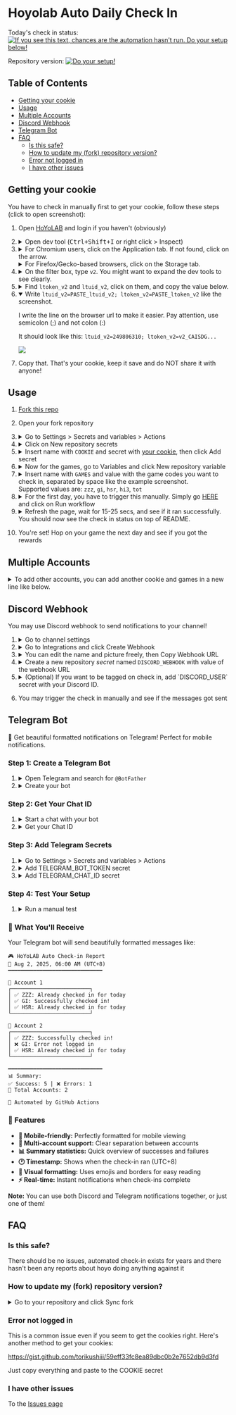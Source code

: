 # Hoyolab Auto Daily Check In

Today's check in status:
[![If you see this text, chances are the automation hasn't run. Do your setup below!](../../actions/workflows/login.yml/badge.svg)](../../actions/workflows/login.yml)

Repository version:
[![Do your setup!](../../actions/workflows/version.yml/badge.svg)](../../actions/workflows/version.yml)

## Table of Contents

- [Getting your cookie](#getting-your-cookie)
- [Usage](#usage)
- [Multiple Accounts](#multiple-accounts)
- [Discord Webhook](#discord-webhook)
- [Telegram Bot](#telegram-bot)
- [FAQ](#faq)
  - [Is this safe?](#is-this-safe)
  - [How to update my (fork) repository version?](#how-to-update-my-fork-repository-version)
  - [Error not logged in](#error-not-logged-in)
  - [I have other issues](#i-have-other-issues)

## Getting your cookie

You have to check in manually first to get your cookie, follow these steps (click to open screenshot):

1. Open [HoYoLAB](https://www.hoyolab.com/home) and login if you haven't (obviously)

2. <details>
   <summary>Open dev tool (<kbd>Ctrl+Shift+I</kbd> or right click > Inspect)</summary>
   <img src="https://github.com/sglkc/hoyolab-auto-daily/assets/31957516/81a57cfa-9f2e-48d7-bec6-5ef4edc3b857" />
   </details>

4. <details>
   <summary>For Chromium users, click on the Application tab. If not found, click on the arrow.</summary>
   <img src="https://github.com/sglkc/hoyolab-auto-daily/assets/31957516/ea4bb233-367c-4c41-8c66-30c2bc2f3150" />
   </details>
   <details>
   <summary>For Firefox/Gecko-based browsers, click on the Storage tab.</summary>
   <img src="https://github.com/user-attachments/assets/4e12c315-9a01-4ad8-9e5f-6197328e900f" />
   </details>

5. <details>
   <summary>On the filter box, type <code>v2</code>. You might want to expand the dev tools to see clearly.</summary>
   <img src="https://github.com/sglkc/hoyolab-auto-daily/assets/31957516/bf1eec5f-bb1e-4af2-b37b-3c3c252328db" />
   </details>

6. <details>
   <summary>Find <code>ltoken_v2</code> and <code>ltuid_v2</code>, click on them, and copy the value below.</summary>
   <img src="https://github.com/sglkc/hoyolab-auto-daily/assets/31957516/3ce70d90-6d5d-4353-ab35-8476c44124a1" />
   </details>

7. <details open>
   <summary>Write <code>ltuid_v2=PASTE_ltuid_v2; ltoken_v2=PASTE_ltoken_v2</code> like the screenshot.</summary>

   I write the line on the browser url to make it easier. Pay attention, use semicolon (;) and not colon (:)

   It should look like this: `ltuid_v2=249806310; ltoken_v2=v2_CAISDG...`

   <img src="https://github.com/sglkc/hoyolab-auto-daily/assets/31957516/4309fcd9-3d6b-43f3-96f2-d8276bea6280" />
   </details>

9. Copy that. That's your cookie, keep it save and do NOT share it with anyone!

## Usage

1. [Fork this repo](../../fork)
2. Open your fork repository
3. <details>
   <summary>Go to Settings > Secrets and variables > Actions</summary>
   <img src="https://github.com/sglkc/hoyolab-auto-daily/assets/31957516/134a2c25-0345-4a46-b84f-5fa928031e5a" />
   </details>

4. <details>
   <summary>Click on New repository secrets</summary>
   <img src="https://github.com/sglkc/hoyolab-auto-daily/assets/31957516/9d77c1d2-60e5-4dd0-a5d4-3b81c1bf0321" />
   </details>

5. <details>
   <summary>
      Insert name with <code>COOKIE</code> and secret with
      <a href="#getting-your-cookie">your cookie</a>, then click Add secret
   </summary>
   <img src="https://github.com/sglkc/hoyolab-auto-daily/assets/31957516/9a450ba4-a155-4a0e-8a48-d730a3be5c73" />
   </details>

6. <details>
   <summary>Now for the games, go to Variables and click New repository variable</summary>
   <img src="https://github.com/sglkc/hoyolab-auto-daily/assets/31957516/5c6c226a-141c-41c2-82f5-8254b1741196" />
   </details>

7. <details>
   <summary>
      Insert name with <code>GAMES</code> and value with the game codes you want to check in, separated by space like the example screenshot.<br/>
      Supported values are: <code>zzz</code>, <code>gi</code>, <code>hsr</code>, <code>hi3</code>, <code>tot</code>
   </summary>
   <img src="https://github.com/sglkc/hoyolab-auto-daily/assets/31957516/01cd1a4b-16ae-4f3c-ba3e-cd3f913e44fa" />
   </details>

8. <details>
   <summary>
      For the first day, you have to trigger this manually.
      Simply go <a href="../../actions/workflows/login.yml">HERE</a> and click on Run workflow
   </summary>
   <img src="https://github.com/sglkc/hoyolab-auto-daily/assets/31957516/ea1e48d2-a069-4db6-bdcd-86eecae8d81d" />
   </details>

9. <details>
    <summary>Refresh the page, wait for 15-25 secs, and see if it ran successfully. You should now see the check in status on top of README.</summary>
    <img src="https://github.com/sglkc/hoyolab-auto-daily/assets/31957516/5c8520ee-a8b7-4c66-bb1b-ef945c499112" />
    </details>

10. You're set! Hop on your game the next day and see if you got the rewards

## Multiple Accounts

<details>
  <summary>To add other accounts, you can add another cookie and games in a new line like below.</summary>
  <img src="https://github.com/user-attachments/assets/99fd25cd-71f6-4aae-9949-11d055fadf73" />
  <img src="https://github.com/user-attachments/assets/4a56f4e1-8fb4-4137-acc6-ac30cade78f1" />
</details>

## Discord Webhook

You may use Discord webhook to send notifications to your channel!

1. <details>
   <summary>Go to channel settings</summary>
   <img src="https://github.com/sglkc/hoyolab-auto-daily/assets/31957516/80f3b2f1-cc55-4316-9153-3fc5026b7da8" />
   </details>

2. <details>
   <summary>Go to Integrations and click Create Webhook</summary>
   <img src="https://github.com/sglkc/hoyolab-auto-daily/assets/31957516/b4d0c07d-35a5-4382-99de-584c70c4d730" />
   </details>

3. <details>
   <summary>You can edit the name and picture freely, then Copy Webhook URL</summary>
   <img src="https://github.com/sglkc/hoyolab-auto-daily/assets/31957516/3df5b59c-edc9-4884-897c-9159e243598e" />
   </details>

4. <details>
   <summary>Create a new repository <em>secret</em> named <code>DISCORD_WEBHOOK</code> with value of the webhook URL</summary>
   <img src="https://github.com/sglkc/hoyolab-auto-daily/assets/31957516/15b029ff-906d-472c-b356-ae9efed4477b" />
   </details>

5. <details>
   <summary>(Optional) If you want to be tagged on check in, add `DISCORD_USER` secret with your Discord ID.</summary>
   <img src="https://github.com/user-attachments/assets/995a4b18-4c22-4dcd-9a2e-90fac74079c1" />
   <img src="https://github.com/user-attachments/assets/52dff051-abb4-4cc0-b834-685d49a06731" />
   </details>

6. You may trigger the check in manually and see if the messages got sent

## Telegram Bot

🤖 Get beautiful formatted notifications on Telegram! Perfect for mobile notifications.

### Step 1: Create a Telegram Bot

1. <details>
   <summary>Open Telegram and search for <code>@BotFather</code></summary>
   Start a chat with BotFather by clicking on it or searching for @BotFather in Telegram.
   </details>

2. <details>
   <summary>Create your bot</summary>
   Send the following commands:
   
   ```
   /start
   /newbot
   ```
   
   - Choose a name for your bot (e.g., "HoYoLAB Check-in Bot")
   - Choose a username ending with "bot" (e.g., "hoyolab_checkin_bot")
   - Save the bot token that BotFather gives you (looks like: `123456789:ABCdefGhIJKlmnoPQRStuvWXYz`)
   </details>

### Step 2: Get Your Chat ID

1. <details>
   <summary>Start a chat with your bot</summary>
   Search for your bot's username in Telegram and send any message (e.g., "Hello").
   </details>

2. <details>
   <summary>Get your Chat ID</summary>
   Open this URL in your browser (replace YOUR_BOT_TOKEN with your actual token):
   
   ```
   https://api.telegram.org/bot<YOUR_BOT_TOKEN>/getUpdates
   ```
   
   Look for `"chat":{"id":123456789` in the response. The number is your Chat ID.
   
   **Alternative:** Search for `@userinfobot` in Telegram, send `/start`, and it will show your Chat ID.
   </details>

### Step 3: Add Telegram Secrets

1. <details>
   <summary>Go to Settings > Secrets and variables > Actions</summary>
   In your GitHub repository, navigate to the secrets section.
   </details>

2. <details>
   <summary>Add TELEGRAM_BOT_TOKEN secret</summary>
   
   - Click "New repository secret"
   - Name: `TELEGRAM_BOT_TOKEN`
   - Value: Your bot token from BotFather (e.g., `123456789:ABCdefGhIJKlmnoPQRStuvWXYz`)
   </details>

3. <details>
   <summary>Add TELEGRAM_CHAT_ID secret</summary>
   
   - Click "New repository secret"
   - Name: `TELEGRAM_CHAT_ID`  
   - Value: Your Chat ID (e.g., `123456789`)
   </details>

### Step 4: Test Your Setup

1. <details>
   <summary>Run a manual test</summary>
   Go to Actions > Daily check in > Run workflow to test if Telegram notifications work.
   </details>

### 📱 What You'll Receive

Your Telegram bot will send beautifully formatted messages like:

```
🎮 HoYoLAB Auto Check-in Report
📅 Aug 2, 2025, 06:00 AM (UTC+8)
━━━━━━━━━━━━━━━━━━━━━━━━━━━━━━

👤 Account 1
┌─────────────────────────┐
│ ✅ ZZZ: Already checked in for today
│ ✅ GI: Successfully checked in!
│ ✅ HSR: Already checked in for today
└─────────────────────────┘

👤 Account 2  
┌─────────────────────────┐
│ ✅ ZZZ: Successfully checked in!
│ ❌ GI: Error not logged in
│ ✅ HSR: Already checked in for today
└─────────────────────────┘

━━━━━━━━━━━━━━━━━━━━━━━━━━━━━━
📊 Summary:
✅ Success: 5 | ❌ Errors: 1
👥 Total Accounts: 2

🤖 Automated by GitHub Actions
```

### 🔧 Features

- **📱 Mobile-friendly:** Perfectly formatted for mobile viewing
- **👥 Multi-account support:** Clear separation between accounts
- **📊 Summary statistics:** Quick overview of successes and failures
- **🕐 Timestamp:** Shows when the check-in ran (UTC+8)
- **🎨 Visual formatting:** Uses emojis and borders for easy reading
- **⚡ Real-time:** Instant notifications when check-ins complete

**Note:** You can use both Discord and Telegram notifications together, or just one of them!

## FAQ

### Is this safe?

There should be no issues, automated check-in exists for years and there hasn't been any reports about hoyo doing anything against it

### How to update my (fork) repository version?

<details>
<summary>Go to your repository and click Sync fork</summary>
<img src="https://github.com/sglkc/hoyolab-auto-daily/assets/31957516/08c10262-8a97-433b-b499-143cc116184d" />
</details>

### Error not logged in

This is a common issue even if you seem to get the cookies right. Here's another method to get your cookies:

https://gist.github.com/torikushiii/59eff33fc8ea89dbc0b2e7652db9d3fd

Just copy everything and paste to the COOKIE secret

### I have other issues

To the [Issues page](https://github.com/sglkc/hoyolab-auto-daily/issues)